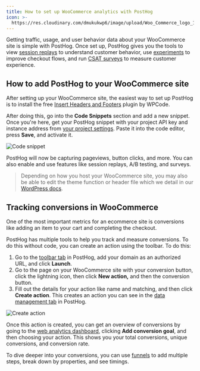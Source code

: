 ```yaml
---
title: How to set up WooCommerce analytics with PostHog
icon: >-
  https://res.cloudinary.com/dmukukwp6/image/upload/Woo_Commerce_logo_1b49a43cb1.svg
---
```


Getting traffic, usage, and user behavior data about your WooCommerce site is simple with PostHog. Once set up, PostHog gives you the tools to view [session replays](/docs/session-replay) to understand customer behavior, use [experiments](/docs/experiments) to improve checkout flows, and run [CSAT surveys](/templates/csat-survey) to measure customer experience.  

## How to add PostHog to your WooCommerce site

After setting up your WooCommerce site, the easiest way to set up PostHog is to install the free [Insert Headers and Footers](https://wordpress.com/plugins/insert-headers-and-footers) plugin by WPCode. 

After doing this, go into the **Code Snippets** section and add a new snippet. Once you're here, get your PostHog snippet with your project API key and instance address from [your project settings](https://us.posthog.com/settings/environment-details#snippet). Paste it into the code editor, press **Save**, and activate it. 

![Code snippet](https://res.cloudinary.com/dmukukwp6/image/upload/Clean_Shot_2024_11_04_at_15_45_52_2x_1771bfeae4.png)

PostHog will now be capturing pageviews, button clicks, and more. You can also enable and use features like session replays, A/B testing, and surveys. 

> Depending on how you host your WooCommerce site, you may also be able to edit the theme function or header file which we detail in our [WordPress docs](/docs/libraries/wordpress).

## Tracking conversions in WooCommerce

One of the most important metrics for an ecommerce site is conversions like adding an item to your cart and completing the checkout.

PostHog has multiple tools to help you track and measure conversions. To do this without code, you can create an action using the toolbar. To do this:

1. Go to the [toolbar tab](https://us.posthog.com/toolbar) in PostHog, add your domain as an authorized URL, and click **Launch**.
2. Go to the page on your WooCommerce site with your conversion button, click the lightning icon, then click **New action,** and then the conversion button. 
3. Fill out the details for your action like name and matching, and then click **Create action**. This creates an action you can see in the [data management tab](https://us.posthog.com/data-management/actions) in PostHog. 

![Create action](https://res.cloudinary.com/dmukukwp6/image/upload/Clean_Shot_2024_11_05_at_10_18_44_f6bace9d55.png)

Once this action is created, you can get an overview of conversions by going to the [web analytics dashboard](https://us.posthog.com/web), clicking **Add conversion goal**, and then choosing your action. This shows you your total conversions, unique conversions, and conversion rate.

<ProductScreenshot
  imageLight = "https://res.cloudinary.com/dmukukwp6/image/upload/Clean_Shot_2024_11_05_at_10_26_11_2x_781d657e6d.png"
  imageDark = "https://res.cloudinary.com/dmukukwp6/image/upload/Clean_Shot_2024_11_05_at_10_25_27_2x_b9618d4a08.png"
  classes="rounded"
  alt="PostHog web analytics dashboard"
/>

To dive deeper into your conversions, you can use [funnels](/docs/product-analytics/funnels) to add multiple steps, break down by properties, and see timings.
